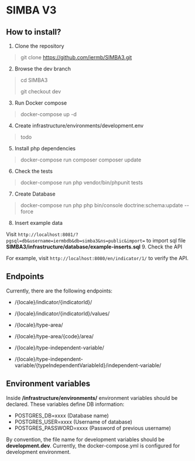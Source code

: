 # SIMBA V3
## How to install?
1. Clone the repository
> git clone https://github.com/iermb/SIMBA3.git
2. Browse the dev branch
> cd SIMBA3
>
> git checkout dev
3. Run Docker compose
> docker-compose up -d
4. Create infrastructure/environments/development.env
> todo
5. Install php dependencies
> docker-compose run composer composer update
6. Check the tests
> docker-compose run php vendor/bin/phpunit tests 
7. Create Database
> docker-compose run php php bin/console doctrine:schema:update --force
8. Insert example data

Visit ``http://localhost:8081/?pgsql=db&username=iermbdb&db=simba3&ns=public&import=`` to import sql file **SIMBA3/infrastructure/database/example-inserts.sql**
9. Check the API

For example, visit ``http://localhost:8080/en/indicator/1/`` to verify the API.

## Endpoints
Currently, there are the following endpoints:
* /{locale}/indicator/{indicatorId}/
* /{locale}/indicator/{indicatorId}/values/
  

* /{locale}/type-area/
* /{locale}/type-area/{code}/area/
  

* /{locale}/type-independent-variable/
* /{locale}/type-independent-variable/{typeIndependentVariableId}/independent-variable/


## Environment variables
Inside **/infrastructure/environments/** environment variables should be declared. These variables define DB information:
- POSTGRES_DB=xxxx (Database name)
- POSTGRES_USER=xxxx (Username of database)
- POSTGRES_PASSWORD=xxxx (Password of previous username)

By convention, the file name for development variables should be **development.dev**. Currently, the docker-compose.yml is configured for development environment. 